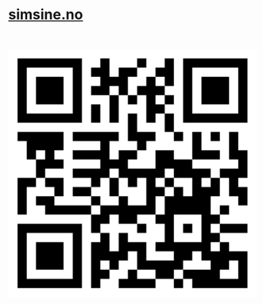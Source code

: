 # <a href="https://wwww.simsine.no/" target="_blank">simsine.no</a><br><br>
<img src="./media/homepage.png" alt="qr code" width="500px"/>
